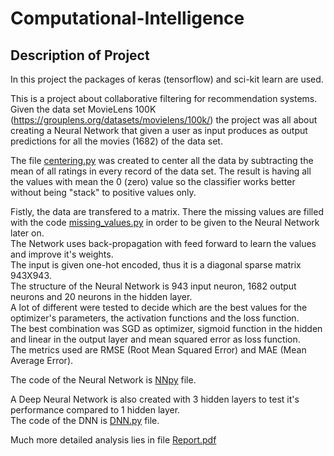 # Computational-Intelligence

## Description of Project

In this project the packages of keras (tensorflow) and sci-kit learn are used.

This is a project about collaborative filtering for recommendation systems. 
Given the data set MovieLens 100K (https://grouplens.org/datasets/movielens/100k/) the project was all about creating a Neural Network that given a user as input produces as output predictions for all the movies (1682) of the data set.<br/>

The file [centering.py](centering.py) was created to center all the data by subtracting the mean of all ratings in every record of the data set. The result is having all the values with mean the 0 (zero) value so the classifier works better without being "stack" to positive values only.<br/>

Fistly, the data are transfered to a matrix. There the missing values are filled with the code [missing_values.py](missing_values.py)  in order to be given to the Neural Network later on.<br/>
The Network uses back-propagation with feed forward to learn the values and improve it's weights.<br/>
The input is given one-hot encoded, thus it is a diagonal sparse matrix 943X943.<br/>
The structure of the Neural Network is 943 input neuron, 1682 output neurons and 20 neurons in the hidden layer.<br/>
A lot of different were tested to decide which are the best values for the optimizer's parameters, the activation functions and the loss function.<br/>
The best combination was SGD as optimizer, sigmoid function in the hidden and linear in the output layer and mean squared error as loss function.<br/>
The metrics used are RMSE (Root Mean Squared Error) and MAE (Mean Average Error).<br/>

The code of the Neural Network is [NNpy](NN.py) file.

A Deep Neural Network is also created with 3 hidden layers to test it's performance compared to 1 hidden layer.<br/>
The code of the DNN is [DNN.py](DNN.py) file.

Much more detailed analysis lies in file [Report.pdf](Report.pdf)
